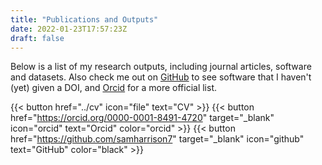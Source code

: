 ```yaml
---
title: "Publications and Outputs"
date: 2022-01-23T17:57:23Z
draft: false
---
```


Below is a list of my research outputs, including journal articles, software and datasets. Also check me out on [GitHub](https://github.com/samharrison7) to see software that I haven't (yet) given a DOI, and [Orcid](https://orcid.org/0000-0001-8491-4720) for a more official list.

{{< button href="../cv" icon="file" text="CV" >}}
{{< button href="https://orcid.org/0000-0001-8491-4720" target="_blank" icon="orcid" text="Orcid" color="orcid" >}}
{{< button href="https://github.com/samharrison7" target="_blank" icon="github" text="GitHub" color="black" >}}
